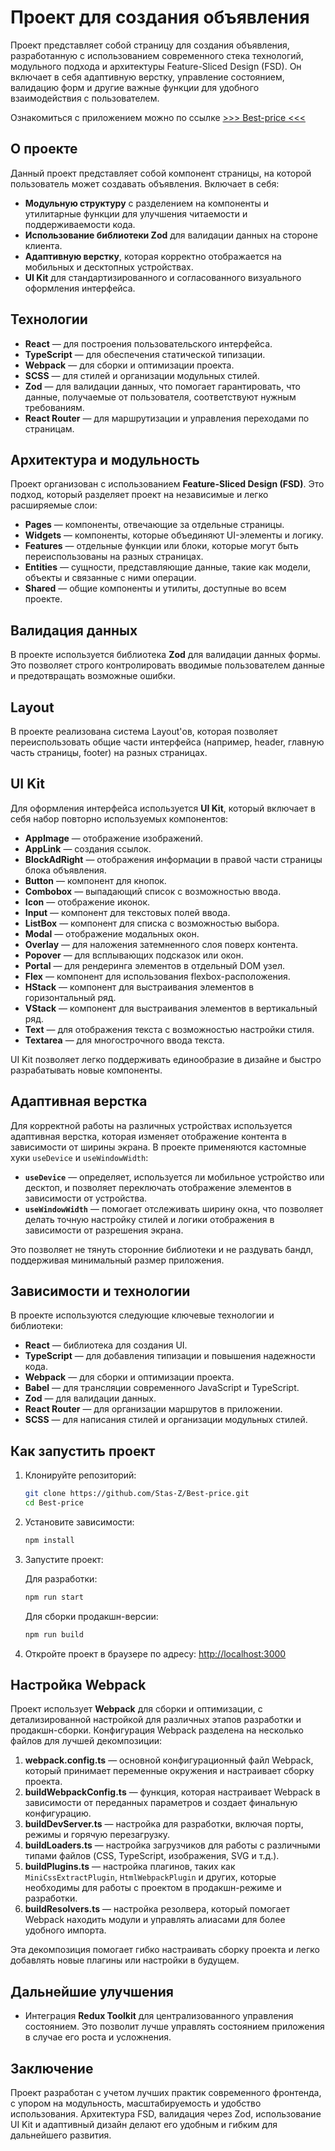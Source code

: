 # Проект для создания объявления

Проект представляет собой страницу для создания объявления, разработанную с использованием современного стека технологий, модульного подхода и архитектуры Feature-Sliced Design (FSD). Он включает в себя адаптивную верстку, управление состоянием, валидацию форм и другие важные функции для удобного взаимодействия с пользователем.

Ознакомиться с приложением можно по ссылке [>>> Best-price <<<](https://best-price-theta.vercel.app)

## О проекте

Данный проект представляет собой компонент страницы, на которой пользователь может создавать объявления. Включает в себя:

- **Модульную структуру** с разделением на компоненты и утилитарные функции для улучшения читаемости и поддерживаемости кода.
- **Использование библиотеки Zod** для валидации данных на стороне клиента.
- **Адаптивную верстку**, которая корректно отображается на мобильных и десктопных устройствах.
- **UI Kit** для стандартизированного и согласованного визуального оформления интерфейса.

## Технологии

- **React** — для построения пользовательского интерфейса.
- **TypeScript** — для обеспечения статической типизации.
- **Webpack** — для сборки и оптимизации проекта.
- **SCSS** — для стилей и организации модульных стилей.
- **Zod** — для валидации данных, что помогает гарантировать, что данные, получаемые от пользователя, соответствуют нужным требованиям.
- **React Router** — для маршрутизации и управления переходами по страницам.

## Архитектура и модульность

Проект организован с использованием **Feature-Sliced Design (FSD)**. Это подход, который разделяет проект на независимые и легко расширяемые слои:

- **Pages** — компоненты, отвечающие за отдельные страницы.
- **Widgets** — компоненты, которые объединяют UI-элементы и логику.
- **Features** — отдельные функции или блоки, которые могут быть переиспользованы на разных страницах.
- **Entities** — сущности, представляющие данные, такие как модели, объекты и связанные с ними операции.
- **Shared** — общие компоненты и утилиты, доступные во всем проекте.

## Валидация данных

В проекте используется библиотека **Zod** для валидации данных формы. Это позволяет строго контролировать вводимые пользователем данные и предотвращать возможные ошибки.

## Layout

В проекте реализована система Layout'ов, которая позволяет переиспользовать общие части интерфейса (например, header, главную часть страницы, footer) на разных страницах.

## UI Kit

Для оформления интерфейса используется **UI Kit**, который включает в себя набор повторно используемых компонентов:

- **AppImage** — отображение изображений.
- **AppLink** — создания ссылок.
- **BlockAdRight** — отображения информации в правой части страницы блока объявления.
- **Button** — компонент для кнопок.
- **Combobox** — выпадающий список с возможностью ввода.
- **Icon** — отображение иконок.
- **Input** — компонент для текстовых полей ввода.
- **ListBox** — компонент для списка с возможностью выбора.
- **Modal** — отображение модальных окон.
- **Overlay** — для наложения затемненного слоя поверх контента.
- **Popover** — для всплывающих подсказок или окон.
- **Portal** — для рендеринга элементов в отдельный DOM узел.
- **Flex** — компонент для использования flexbox-расположения.
- **HStack** — компонент для выстраивания элементов в горизонтальный ряд.
- **VStack** — компонент для выстраивания элементов в вертикальный ряд.
- **Text** — для отображения текста с возможностью настройки стиля.
- **Textarea** — для многострочного ввода текста.

UI Kit позволяет легко поддерживать единообразие в дизайне и быстро разрабатывать новые компоненты.

## Адаптивная верстка

Для корректной работы на различных устройствах используется адаптивная верстка, которая изменяет отображение контента в зависимости от ширины экрана. В проекте применяются кастомные хуки `useDevice` и `useWindowWidth`:

- **`useDevice`** — определяет, используется ли мобильное устройство или десктоп, и позволяет переключать отображение элементов в зависимости от устройства.
- **`useWindowWidth`** — помогает отслеживать ширину окна, что позволяет делать точную настройку стилей и логики отображения в зависимости от разрешения экрана.

Это позволяет не тянуть сторонние библиотеки и не раздувать бандл, поддерживая минимальный размер приложения.

## Зависимости и технологии

В проекте используются следующие ключевые технологии и библиотеки:

- **React** — библиотека для создания UI.
- **TypeScript** — для добавления типизации и повышения надежности кода.
- **Webpack** — для сборки и оптимизации проекта.
- **Babel** — для трансляции современного JavaScript и TypeScript.
- **Zod** — для валидации данных.
- **React Router** — для организации маршрутов в приложении.
- **SCSS** — для написания стилей и организации модульных стилей.

## Как запустить проект

1. Клонируйте репозиторий:

    ```bash
    git clone https://github.com/Stas-Z/Best-price.git
    cd Best-price
    ```

2. Установите зависимости:

    ```bash
    npm install
    ```

3. Запустите проект:

    Для разработки:

    ```bash
    npm run start
    ```

    Для сборки продакшн-версии:

    ```bash
    npm run build
    ```

4. Откройте проект в браузере по адресу: [http://localhost:3000](http://localhost:3000)

## Настройка Webpack

Проект использует **Webpack** для сборки и оптимизации, с детализированной настройкой для различных этапов разработки и продакшн-сборки. Конфигурация Webpack разделена на несколько файлов для лучшей декомпозиции:

1. **webpack.config.ts** — основной конфигурационный файл Webpack, который принимает переменные окружения и настраивает сборку проекта.
2. **buildWebpackConfig.ts** — функция, которая настраивает Webpack в зависимости от переданных параметров и создает финальную конфигурацию.
3. **buildDevServer.ts** — настройка для разработки, включая порты, режимы и горячую перезагрузку.
4. **buildLoaders.ts** — настройка загрузчиков для работы с различными типами файлов (CSS, TypeScript, изображения, SVG и т.д.).
5. **buildPlugins.ts** — настройка плагинов, таких как `MiniCssExtractPlugin`, `HtmlWebpackPlugin` и других, которые необходимы для работы с проектом в продакшн-режиме и разработки.
6. **buildResolvers.ts** — настройка резолвера, который помогает Webpack находить модули и управлять алиасами для более удобного импорта.

Эта декомпозиция помогает гибко настраивать сборку проекта и легко добавлять новые плагины или настройки в будущем.

## Дальнейшие улучшения

- Интеграция **Redux Toolkit** для централизованного управления состоянием. Это позволит лучше управлять состоянием приложения в случае его роста и усложнения.

## Заключение

Проект разработан с учетом лучших практик современного фронтенда, с упором на модульность, масштабируемость и удобство использования. Архитектура FSD, валидация через Zod, использование UI Kit и адаптивный дизайн делают его удобным и гибким для дальнейшего развития.

